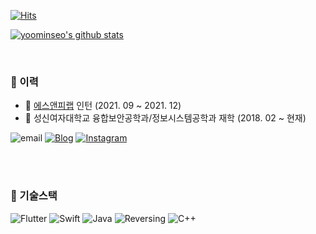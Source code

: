 <!-- ![header](https://capsule-render.vercel.app/api?type=waving&color=timeGradient&height=150&section=header&text=Minseo%20Yoo&fontSize=50&animation=blink&fontAlignY=28&fontAlign=81)
 -->
[![Hits](https://hits.seeyoufarm.com/api/count/incr/badge.svg?url=https%3A%2F%2Fgithub.com%2Fmsyou999&count_bg=%238386F3&title_bg=%239E9E9E&icon=&icon_color=%23E7E7E7&title=hits&edge_flat=false)](https://hits.seeyoufarm.com)

[![yoominseo's github stats](https://github-readme-stats.vercel.app/api?username=msyou999)](https://github.com/msyou999)

</br>

### 🚩 이력

- :office: [에스앤피랩](https://www.snplab.io/) 인턴 (2021. 09 ~ 2021. 12)
- :school: 성신여자대학교 융합보안공학과/정보시스템공학과 재학 (2018. 02 ~ 현재)

![email](https://img.shields.io/badge/msyou999@gmail.com-blue?logo=messenger&logoColor=fff)
[![Blog](https://img.shields.io/badge/Blog-https://alwaysbehonest.tistory.com/-%23333?labelColor=%23aaa)](https://alwaysbehonest.tistory.com/)
[![Instagram](https://img.shields.io/badge/instagram-E4405F?style=flat-square&logo=instagram&logoColor=white)](https://www.instagram.com/yms2o)

</br>
</br>

### 🔭 기술스택

![Flutter](https://img.shields.io/badge/Flutter-4fc08d)
![Swift](https://img.shields.io/badge/Swift-ea2845)
![Java](https://img.shields.io/badge/Java-333)
![Reversing](https://img.shields.io/badge/Reversing-43853d)
![C++](https://img.shields.io/badge/C++-6db33f)
